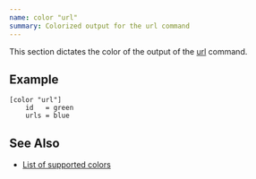 ```yaml
---
name: color "url"
summary: Colorized output for the url command
---
```


This section dictates the color of the output of the
[url](/documentation/commands/url) command.

## Example

    [color "url"]
        id   = green
        urls = blue

## See Also

* [List of supported colors](/documentation/configuration/color#list_of_supported_colors)

